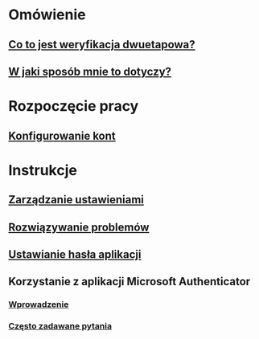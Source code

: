 # Omówienie
## [Co to jest weryfikacja dwuetapowa?](multi-factor-authentication-end-user.md)
## [W jaki sposób mnie to dotyczy?](multi-factor-authentication-end-user-signin.md)

# Rozpoczęcie pracy
## [Konfigurowanie kont](multi-factor-authentication-end-user-first-time.md)

# Instrukcje
## [Zarządzanie ustawieniami](multi-factor-authentication-end-user-manage-settings.md)
## [Rozwiązywanie problemów](multi-factor-authentication-end-user-troubleshoot.md)
## [Ustawianie hasła aplikacji](multi-factor-authentication-end-user-app-passwords.md)
## Korzystanie z aplikacji Microsoft Authenticator
### [Wprowadzenie](microsoft-authenticator-app-how-to.md)
### [Często zadawane pytania](microsoft-authenticator-app-faq.md)


<!--HONumber=Dec16_HO4-->


